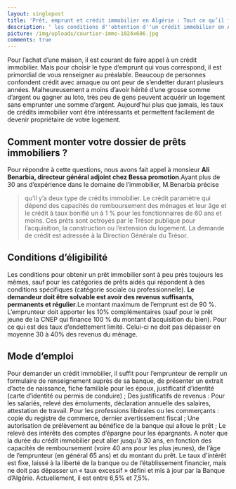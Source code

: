 ```yaml
---
layout: singlepost
title: 'Prêt, emprunt et crédit immobilier en Algérie : Tout ce qu’il faut savoir'
description: ' les conditions d''obtention d''un crédit immobilier en Algérie tout ce qu''il faut savoir, dossier bancaire à fournir  '
picture: /img/uploads/courtier-immo-1024x686.jpg
comments: true
---
```

Pour l’achat d’une maison, il est courant de faire appel à un crédit immobilier. Mais pour choisir le type d’emprunt qui vous correspond, il est primordial de vous renseigner au préalable. Beaucoup de personnes confondent crédit avec arnaque ou ont peur de s’endetter durant plusieurs années.  Malheureusement a moins d’avoir hérité d’une grosse somme d’argent ou gagner au loto, très peu de gens peuvent acquérir un logement sans emprunter une somme d’argent. Aujourd’hui plus que jamais, les taux de crédits immobilier vont être intéressants et permettent facilement de devenir propriétaire de votre logement. 

## Comment monter votre dossier de prêts immobiliers ?

Pour répondre à cette questions, nous avons fait appel à monsieur **Ali Benarbia, directeur général adjoint chez Bessa promotion**.Ayant plus de 30 ans d’expérience dans le domaine de l’immobilier, M.Benarbia précise 

> qu’il y’a deux type de crédits immobilier. Le crédit paramètre qui dépend des capacités de remboursement des ménages et leur âge et le crédit à taux bonifié un à 1 % pour les fonctionnaires de 60 ans et moins. Ces prêts sont octroyés par le Trésor publique pour l’acquisition, la construction ou l’extension du logement. La demande de crédit est adressée à la Direction Générale du Trésor.

## Conditions d’éligibilité

Les conditions pour obtenir un prêt immobilier sont à peu près toujours les mêmes, sauf pour les catégories de prêts aidés qui répondent à des conditions spécifiques (catégorie sociale ou professionnelle). **Le demandeur doit être solvable est avoir des revenus suffisants, permanents et régulier**.Le montant maximum de l’emprunt est de 90 %. L’emprunteur doit apporter les 10% complémentaires (sauf pour le prêt jeune de la CNEP qui finance 100 % du montant d’acquisition du bien). Pour ce qui est des taux d’endettement limité. Celui-ci ne doit pas dépasser en moyenne 30 à 40% des revenus du ménage.

## Mode d’emploi

Pour demander un crédit immobilier, il suffit pour l’emprunteur de remplir un formulaire de renseignement auprès de sa banque, de présenter un extrait d’acte de naissance, fiche familiale pour les époux, justificatif d’identité (carte d’identité ou permis de conduire) ; Des justificatifs de revenus : Pour les salariés, relevé des émoluments, déclaration annuelle des salaires, attestation de travail. Pour les professions libérales ou les commerçants : copie du registre de commerce, dernier avertissement fiscal ; Une autorisation de prélèvement au bénéfice de la banque qui alloue le prêt ; Le relevé des intérêts des comptes d’épargne pour les épargnants. A noter que la durée du crédit immobilier peut aller jusqu'à 30 ans, en fonction des capacités de remboursement (voire 40 ans pour les plus jeunes), de l’âge de l’emprunteur (en général 65 ans) et du montant du prêt. Le taux d'intérêt est fixe, laissé à la liberté de la banque ou de l’établissement financier, mais ne doit pas dépasser un « taux excessif » défini et mis à jour par la Banque d’Algérie. Actuellement, il est entre 6,5% et 7,5%.
